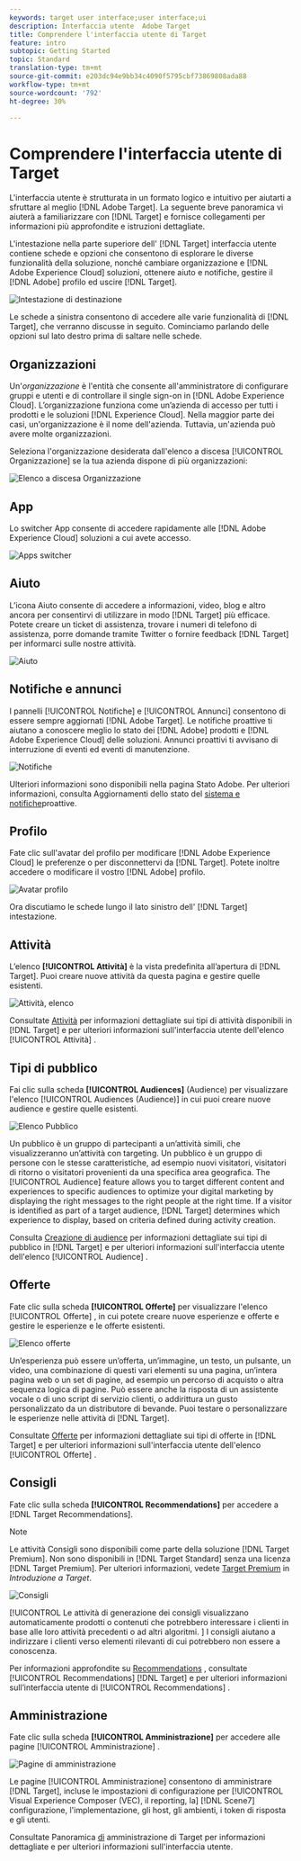 ```yaml
---
keywords: target user interface;user interface;ui
description: Interfaccia utente  Adobe Target
title: Comprendere l'interfaccia utente di Target
feature: intro
subtopic: Getting Started
topic: Standard
translation-type: tm+mt
source-git-commit: e203dc94e9bb34c4090f5795cbf73869808ada88
workflow-type: tm+mt
source-wordcount: '792'
ht-degree: 30%

---
```



# Comprendere l&#39;interfaccia utente di Target

L&#39;interfaccia utente è strutturata in un formato logico e intuitivo per aiutarti a sfruttare al meglio [!DNL Adobe Target]. La seguente breve panoramica vi aiuterà a familiarizzare con [!DNL Target] e fornisce collegamenti per informazioni più approfondite e istruzioni dettagliate.

L&#39;intestazione nella parte superiore dell&#39; [!DNL Target] interfaccia utente contiene schede e opzioni che consentono di esplorare le diverse funzionalità della soluzione, nonché cambiare organizzazione e [!DNL Adobe Experience Cloud] soluzioni, ottenere aiuto e notifiche, gestire il [!DNL Adobe] profilo ed uscire [!DNL Target].

![Intestazione di destinazione](/help/c-intro/assets/target-header.png)

Le schede a sinistra consentono di accedere alle varie funzionalità di [!DNL Target], che verranno discusse in seguito. Cominciamo parlando delle opzioni sul lato destro prima di saltare nelle schede.

## Organizzazioni

Un&#39;*organizzazione* è l&#39;entità che consente all&#39;amministratore di configurare gruppi e utenti e di controllare il single sign-on in [!DNL Adobe Experience Cloud]. L’organizzazione funziona come un’azienda di accesso per tutti i prodotti e le soluzioni [!DNL Experience Cloud]. Nella maggior parte dei casi, un&#39;organizzazione è il nome dell&#39;azienda. Tuttavia, un&#39;azienda può avere molte organizzazioni.

Seleziona l&#39;organizzazione desiderata dall&#39;elenco a discesa [!UICONTROL Organizzazione] se la tua azienda dispone di più organizzazioni:

![Elenco a discesa Organizzazione](/help/c-intro/assets/organizations.png)

## App

Lo switcher App consente di accedere rapidamente alle [!DNL Adobe Experience Cloud] soluzioni a cui avete accesso.

![Apps switcher](/help/c-intro/assets/apps.png)

## Aiuto

L’icona Aiuto consente di accedere a informazioni, video, blog e altro ancora per consentirvi di utilizzare in modo [!DNL Target] più efficace. Potete creare un ticket di assistenza, trovare i numeri di telefono di assistenza, porre domande tramite Twitter o fornire feedback [!DNL Target] per informarci sulle nostre attività.

![Aiuto](/help/c-intro/assets/help.png)

## Notifiche e annunci

I pannelli [!UICONTROL Notifiche] e [!UICONTROL Annunci] consentono di essere sempre aggiornati [!DNL Adobe Target]. Le notifiche proattive ti aiutano a conoscere meglio lo stato dei [!DNL Adobe] prodotti e [!DNL Adobe Experience Cloud] delle soluzioni. Annunci proattivi ti avvisano di interruzione di eventi ed eventi di manutenzione.

![Notifiche](/help/c-intro/assets/notifications.png)

Ulteriori informazioni sono disponibili nella pagina Stato [](https://status.adobe.com/) Adobe. Per ulteriori informazioni, consulta Aggiornamenti dello stato del [sistema e notifiche](/help/c-intro/assets/notifications.png)proattive.

## Profilo

Fate clic sull&#39;avatar del profilo per modificare [!DNL Adobe Experience Cloud] le preferenze o per disconnettervi da [!DNL Target]. Potete inoltre accedere o modificare il vostro [!DNL Adobe] profilo.

![Avatar profilo](/help/c-intro/assets/change-language.png)

Ora discutiamo le schede lungo il lato sinistro dell&#39; [!DNL Target] intestazione.

## Attività

L’elenco **[!UICONTROL Attività]** è la vista predefinita all’apertura di [!DNL Target]. Puoi creare nuove attività da questa pagina e gestire quelle esistenti.

![Attività, elenco](/help/c-intro/assets/activities-list.png)

Consultate [Attività](/help/c-activities/activities.md) per informazioni dettagliate sui tipi di attività disponibili in [!DNL Target] e per ulteriori informazioni sull&#39;interfaccia utente dell&#39;elenco [!UICONTROL Attività] .

## Tipi di pubblico

Fai clic sulla scheda **[!UICONTROL Audiences]** (Audience) per visualizzare l&#39;elenco [!UICONTROL Audiences (Audience)] in cui puoi creare nuove audience e gestire quelle esistenti.

![Elenco Pubblico](/help/c-intro/assets/audience-list.png)

Un pubblico è un gruppo di partecipanti a un’attività simili, che visualizzeranno un’attività con targeting. Un pubblico è un gruppo di persone con le stesse caratteristiche, ad esempio nuovi visitatori, visitatori di ritorno o visitatori provenienti da una specifica area geografica. The [!UICONTROL Audience] feature allows you to target different content and experiences to specific audiences to optimize your digital marketing by displaying the right messages to the right people at the right time. If a visitor is identified as part of a target audience, [!DNL Target] determines which experience to display, based on criteria defined during activity creation.

Consulta [Creazione di audience](/help/c-target/c-audiences/create-audience.md) per informazioni dettagliate sui tipi di pubblico in [!DNL Target] e per ulteriori informazioni sull&#39;interfaccia utente dell&#39;elenco [!UICONTROL Audience] .

## Offerte

Fate clic sulla scheda **[!UICONTROL Offerte]** per visualizzare l&#39;elenco [!UICONTROL Offerte] , in cui potete creare nuove esperienze e offerte e gestire le esperienze e le offerte esistenti.

![Elenco offerte](/help/c-intro/assets/offers.png)

Un’esperienza può essere un’offerta, un’immagine, un testo, un pulsante, un video, una combinazione di questi vari elementi su una pagina, un’intera pagina web o un set di pagine, ad esempio un percorso di acquisto o altra sequenza logica di pagine. Può essere anche la risposta di un assistente vocale o di uno script di servizio clienti, o addirittura un gusto personalizzato da un distributore di bevande. Puoi testare o personalizzare le esperienze nelle attività di [!DNL Target].

Consultate [Offerte](/help/c-experiences/c-manage-content/manage-content.md) per informazioni dettagliate sui tipi di offerte in [!DNL Target] e per ulteriori informazioni sull&#39;interfaccia utente dell&#39;elenco [!UICONTROL Offerte] .

## Consigli

Fate clic sulla scheda **[!UICONTROL Recommendations]** per accedere a [!DNL Target Recommendations].

>[!NOTE]
>
>Le attività Consigli sono disponibili come parte della soluzione [!DNL Target Premium]. Non sono disponibili in [!DNL Target Standard] senza una licenza [!DNL Target Premium]. Per ulteriori informazioni, vedete [Target Premium](/help/c-intro/intro.md#premium) in *Introduzione a Target*.

![Consigli](/help/c-intro/assets/recommendations.png)

[!UICONTROL Le attività di generazione dei consigli visualizzano automaticamente prodotti o contenuti che potrebbero interessare i clienti in base alle loro attività precedenti o ad altri algoritmi. ] I consigli aiutano a indirizzare i clienti verso elementi rilevanti di cui potrebbero non essere a conoscenza.

Per informazioni approfondite su [Recommendations](/help/c-recommendations/recommendations.md) , consultate [!UICONTROL Recommendations] [!DNL Target] e per ulteriori informazioni sull’interfaccia utente di [!UICONTROL Recommendations] .

## Amministrazione

Fate clic sulla scheda **[!UICONTROL Amministrazione]** per accedere alle pagine [!UICONTROL Amministrazione] .

![Pagine di amministrazione](/help/c-intro/assets/administration.png)

Le pagine [!UICONTROL Amministrazione] consentono di amministrare [!DNL Target], incluse le impostazioni di configurazione per [!UICONTROL Visual Experience Composer (VEC), il reporting, la] [!DNL Scene7] configurazione, l&#39;implementazione, gli host, gli ambienti, i token di risposta e gli utenti.

Consultate Panoramica [di](/help/administrating-target/administrating-target.md) amministrazione di Target per informazioni dettagliate e per ulteriori informazioni sull&#39;interfaccia utente.
